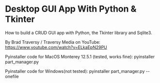 # Desktop GUI App With Python & Tkinter

How to build a CRUD GUI app with Python, the Tkinter library and Sqlite3.

By Brad Traversy / Traversy Media on YouTube:
https://www.youtube.com/watch?v=ELkaEpN29PU

Pyinstaller code for MacOS Monterey 12.5.1 (tested, works fine):
pyinstaller part_manager.py

Pyinstaller code for Windows(not tested):
pyinstaller part_manager.py --onefile
